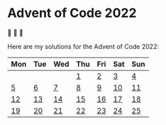 # Advent of Code 2022

:christmas_tree: :christmas_tree: :christmas_tree:

Here are my solutions for the Advent of Code 2022:

| Mon                     | Tue                     | Wed                     | Thu                     | Fri                     | Sat                     | Sun                     |
|-------------------------|-------------------------|-------------------------|-------------------------|-------------------------|-------------------------|-------------------------|
|                         |                         |                         | [1](src/aoc/day1.clj)   | [2](src/aoc/day2.clj)   | [3](src/aoc/day3.clj)   | [4](src/aoc/day4.clj)   |
| [5](src/aoc/day5.clj)   | [6](src/aoc/day6.clj)   | [7](src/aoc/day7.clj)   | [8](src/aoc/day8.clj)   | [9](src/aoc/day9.clj)   | [10](src/aoc/day10.clj) | [11](src/aoc/day11.clj) |
| [12](src/aoc/day12.clj) | [13](src/aoc/day13.clj) | [14](src/aoc/day14.clj) | [15](src/aoc/day15.clj) | [16](src/aoc/day16.clj) | [17](src/aoc/day17.clj) | [18](src/aoc/day18.clj) |
| [19](src/aoc/day19.clj) | [20](src/aoc/day20.clj) | [21](src/aoc/day21.clj) | [22](src/aoc/day22.clj) | [23](src/aoc/day23.clj) | [24](src/aoc/day24.clj) | [25](src/aoc/day25.clj) |
